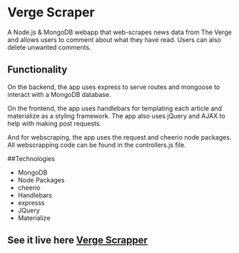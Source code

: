 # Verge Scraper
 A Node.js & MongoDB webapp that web-scrapes news data from The Verge and allows users to comment about what they have read. Users can also delete unwanted comments.

## Functionality

On the backend, the app uses express to serve routes and mongoose to interact with a MongoDB database.

On the frontend, the app uses handlebars for templating each article and materialize as a styling framework. 
The app also uses jQuery and AJAX to help with making post requests.

And for webscraping, the app uses the request and cheerio node packages. All webscrapping code can be found in the controllers.js file.

##Technologies

* MongoDB
* Node Packages
* cheerio 
* Handlebars
* expresss
* JQuery
* Materialize

## See it live here [Verge Scrapper](https://tranquil-dawn-20997.herokuapp.com/articles)


